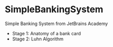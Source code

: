 # SimpleBankingSystem
Simple Banking System from JetBrains Academy
- Stage 1: Anatomy of a bank card
- Stage 2: Luhn Algorithm

